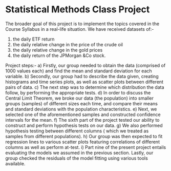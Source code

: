 # Statistical Methods Class Project
The broader goal of this project is to implement the topics covered in the Course Syllabus in a real-life situation. 
We have received datasets of:-
1) the daily ETF return
2) the daily relative change in the price of the crude oil
3) the daily relative change in the gold prices
4) the daily return of the JPMorgan &amp;Co stock.

Project steps:-
a) Firstly, our group needed to obtain the data (comprised of 1000 values each) and find the mean and standard deviation for each variable. 
b) Secondly, our group had to describe the data given, creating histograms and time series plots, as well as scatter plots between different pairs of data. 
c) The next step was to determine which distribution the data follow, by performing the appropriate tests. 
d) In order to discuss the Central Limit Theorem, we broke our data (the population) into smaller groups (samples) of different sizes each time, and compare their means and standard deviations with the population characteristics. 
e) Next, we selected one of the aforementioned samples and constructed confidence intervals for the mean. 
f) The sixth part of the project tested our ability to construct and perform hypothesis tests on our data. 
g) We also performed hypothesis testing between different columns ( which we treated as samples from different populations). 
h) Our group was then expected to fit regression lines to various scatter plots featuring correlations of different columns as well as perform at-test. 
i) Part nine of the present project entails evaluating the models we assumed in the previous section. Lastly, our group checked the residuals of the model fitting using various tools available.
